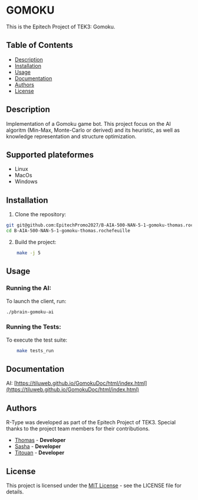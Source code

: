 # GOMOKU

This is the Epitech Project of TEK3: Gomoku.

## Table of Contents
- [Description](#description)
- [Installation](#installation)
- [Usage](#usage)
- [Documentation](#documentation)
- [Authors](#authors)
- [License](#license)

## Description

Implementation of a Gomoku game bot.
This project focus on the AI algoritm (Min-Max, Monte-Carlo or derived) and its heuristic, as well as knowledge representation and structure optimization.

## Supported plateformes
- Linux
- MacOs
- Windows

## Installation

1. Clone the repository:
```bash
git git@github.com:EpitechPromo2027/B-AIA-500-NAN-5-1-gomoku-thomas.rochefeuille.git
cd B-AIA-500-NAN-5-1-gomoku-thomas.rochefeuille
```

2. Build the project:
```bash
    make -j 5
```

## Usage
### Running the AI:
To launch the client, run:
```bash
./pbrain-gomoku-ai
```

### Running the Tests:
To execute the test suite:
```bash
    make tests_run
```

## Documentation
AI: [https://tiluweb.github.io/GomokuDoc/html/index.html](https://tiluweb.github.io/GomokuDoc/html/index.html)

## Authors

R-Type was developed as part of the Epitech Project of TEK3. Special thanks to the project team members for their contributions.

- [Thomas](https://github.com/hodooos/) - **Developer**
- [Sasha](https://github.com/fanfouette) - **Developer**
- [Titouan](https://github.com/TiluWeb/) - **Developer**

## License
This project is licensed under the [MIT License](https://en.wikipedia.org/wiki/MIT_License) - see the LICENSE file for details.